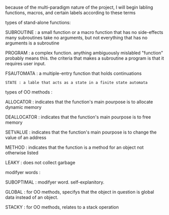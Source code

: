 because of the multi-paradigm nature of the project, I will begin labling
functions, macros, and certain labels according to these terms

types of stand-alone functions:

SUBROUTINE : a small function or a macro function that has no side-effects
	many subroutines take no arguments,
	but not everything that has no arguments is a subroutine

PROGRAM : a complex function. anything ambiguously mislabled "function"
	probably means this. the criteria that makes a subroutine a
	program is that it requires user input.

FSAUTOMATA : a multiple-entry function that holds continuations

	STATE : a lable that acts as a state in a finite state automata

types of OO methods :

ALLOCATOR : indicates that the function's main pourpose is to
	allocate dynamic memory

DEALLOCATOR : indicates that the function's main pourpose is to free memory

SETVALUE : indicates that the function's main pourpose is to change the
	value of an address

METHOD : indicates that the function is a method for an object not
	otherwise listed

LEAKY : does not collect garbage

modifyer words :

SUBOPTIMAL : modifyer word. self-explanitory.

GLOBAL : for OO methods, specifys that the object in question is
	global data instead of an object.

STACKY : for OO methods, relates to a stack operation
